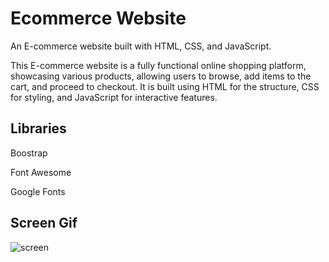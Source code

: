 
<h1> Ecommerce Website </h1>

An E-commerce website built with HTML, CSS, and JavaScript.

This E-commerce website is a fully functional online shopping platform, showcasing various products, allowing users to browse, add items to the cart, and proceed to checkout. It is built using HTML for the structure, CSS for styling, and JavaScript for interactive features.

<h2> Libraries </h2>

Boostrap

Font Awesome

Google Fonts

<h2> Screen Gif </h2>

![screen](https://github.com/SercanErpolat/Ecommerce-Website-with-HTML-CSS-JS/assets/110222359/3c9d350a-c946-4527-8f94-6f4a2a0da2d8)

